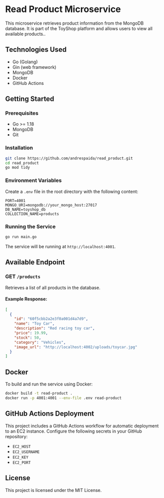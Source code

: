 # Read Product Microservice

This microservice retrieves product information from the MongoDB database. It is part of the ToyShop platform and allows users to view all available products..

## Technologies Used

- Go (Golang)
- Gin (web framework)
- MongoDB
- Docker
- GitHub Actions

## Getting Started

### Prerequisites

- Go >= 1.18
- MongoDB
- Git

### Installation

```bash
git clone https://github.com/andrespaida/read_product.git
cd read_product
go mod tidy
```

### Environment Variables

Create a `.env` file in the root directory with the following content:

```env
PORT=4001
MONGO_URI=mongodb://your_mongo_host:27017
DB_NAME=toyshop_db
COLLECTION_NAME=products
```

### Running the Service

```bash
go run main.go
```

The service will be running at `http://localhost:4001`.

## Available Endpoint

### GET `/products`

Retrieves a list of all products in the database.

#### Example Response:

```json
[
  {
    "id": "60f5cbb2a2e3f0a001d4a7d9",
    "name": "Toy Car",
    "description": "Red racing toy car",
    "price": 19.99,
    "stock": 50,
    "category": "Vehicles",
    "image_url": "http://localhost:4002/uploads/toycar.jpg"
  }
]
```

## Docker

To build and run the service using Docker:

```bash
docker build -t read-product .
docker run -p 4001:4001 --env-file .env read-product
```

## GitHub Actions Deployment

This project includes a GitHub Actions workflow for automatic deployment to an EC2 instance. Configure the following secrets in your GitHub repository:

- `EC2_HOST`
- `EC2_USERNAME`
- `EC2_KEY`
- `EC2_PORT`

## License

This project is licensed under the MIT License.